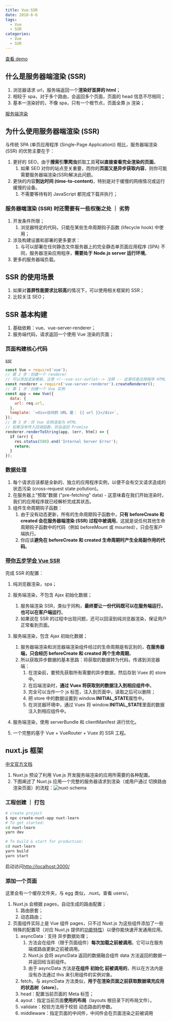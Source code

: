 ```yaml
---
title: Vue-SSR
date: 2018-6-6
tags:
  - Vue
  - SSR
categories:
  - Vue
  - SSR
---
```


[查看 demo](../vue-ssr)

## 什么是服务器端渲染 (SSR)

1. 浏览器请求 url，服务端返回一个**渲染好首屏的 html**；
2. 相较于 spa，对于多个路由，会返回多个页面，页面的 head 信息不尽相同；
3. 基本一渲染好的，不像 spa，只有一个根节点，页面全靠 js 渲染；

[服务端渲染](../imgs/服务端渲染.jpg)

## 为什么使用服务器端渲染 (SSR)

与传统 SPA (单页应用程序 (Single-Page Application)) 相比，服务器端渲染 (SSR) 的优势主要在于：

1. 更好的 SEO，由于**搜索引擎爬虫**抓取工具**可以直接查看完全渲染的页面**。
   1. 如果 SEO 对你的站点至关重要，而你的**页面又是异步获取内容**，则你可能需要服务器端渲染(SSR)解决此问题。
2. 更快的内容**到达时间 (time-to-content)**，特别是对于缓慢的网络情况或运行缓慢的设备。
   1. 不需要等待有的 JavaScript 都完成下载并执行；

### 服务器端渲染 (SSR) 时还需要有一些权衡之处 ｜ 劣势

1. 开发条件所限；
   1. 浏览器特定的代码，只能在某些生命周期钩子函数 (lifecycle hook) 中使用；
2. 涉及构建设置和部署的更多要求：
   1. 与可以部署在任何静态文件服务器上的完全静态单页面应用程序 (SPA) 不同，服务器渲染应用程序，**需要处于 Node.js server 运行环境**。
3. 更多的服务器端负载。

## SSR 的使用场景

1. 如果对**首屏性能要求比较高**的情况下，可以使用相关框架的 SSR；
2. 比较关注 SEO；

## SSR 基本构建

1. 基础依赖：vue、vue-server-renderer；
2. 服务端代码，请求返回一个使用 Vue 渲染的页面；

### 页面构建核心代码

[ssr](../vue-ssr/src/express-server.js)

```js
const Vue = require('vue');
// 第 2 步：创建一个 renderer
// 可以添加渲染模板，注意 <!--vue-ssr-outlet--> 注释 -- 这里将是应用程序 HTML 标记注入的地方。
const renderer = require('vue-server-renderer').createRenderer();
// 第 1 步：创建一个 Vue 实例
const app = new Vue({
  data: {
    url: req.url,
  },
  template: `<div>访问的 URL 是： {{ url }}</div>`,
});
// 第 3 步：将 Vue 实例渲染为 HTML
// 如果没有传入回调函数，则会返回 Promise
renderer.renderToString(app, (err, html) => {
  if (err) {
    res.status(500).end('Internal Server Error');
    return;
  }
});
```

### 数据处理

1. 每个请求应该都是全新的、独立的应用程序实例，以便不会有交叉请求造成的状态污染 (cross-request state pollution)。
2. 在服务器上“预取”数据 ("pre-fetching" data) - 这意味着在我们开始渲染时，我们的应用程序就已经解析完成其状态。
3. 组件生命周期钩子函数：
   1. 由于没有动态更新，所有的生命周期钩子函数中，**只有 beforeCreate 和 created 会在服务器端渲染 (SSR) 过程中被调用**。这就是说任何其他生命周期钩子函数中的代码（例如 beforeMount 或 mounted），只会在客户端执行。
   2. 你应该**避免在 beforeCreate 和 created 生命周期时产生全局副作用的代码**。

### [带你五步学会 Vue SSR](https://segmentfault.com/a/1190000016637877)

完成 SSR 的配置：

1. 纯浏览器渲染，spa；
2. 服务端渲染，不包含 Ajax 初始化数据；
   1. 服务端渲染 SSR，类似于同构，**最终要让一份代码既可以在服务端运行，也可以在客户端运行**。
   2. 如果说在 SSR 的过程中出现问题，还可以回滚到纯浏览器渲染，保证用户正常看到页面。
3. 服务端渲染，包含 Ajax 初始化数据；

   1. 服务器端渲染和浏览器端渲染组件经过的生命周期是有区别的，**在服务器端，只会经历 beforeCreate 和 created 两个生命周期**。
   2. 所以获取异步数据的基本思路：将获取的数据转为代码，传递到浏览器端：
      1. 在渲染前，要预先获取所有需要的异步数据，然后存到 Vuex 的 store 中。
      2. 在后端渲染时，**通过 Vuex 将获取到的数据注入到相应组件中**。
      3. 完全可以当作一个 js 标签，注入到页面中，读取之后可以删除；
      4. 把 store 中的数据设置到 window.**INITIAL_STATE**属性中。
      5. 在浏览器环境中，通过 Vuex 将 window.**INITIAL_STATE**里面的数据注入到相应组件中。

4. 服务端渲染，使用 serverBundle 和 clientManifest 进行优化。
5. 一个完整的基于 Vue + VueRouter + Vuex 的 SSR 工程。

## nuxt.js 框架

[中文官方文档](https://www.nuxtjs.cn/guide)

1. Nuxt.js 预设了利用 Vue.js 开发服务端渲染的应用所需要的各种配置。
2. 下图阐述了 Nuxt.js 应用一个完整的服务器请求到渲染（或用户通过 <nuxt-link> 切换路由渲染页面）的流程：![nuxt-schema](./imgs/nuxt-schema.svg)

### 工程创建 ｜ 打包

```bash
# create project
$ npx create-nuxt-app nuxt-learn
# To get started:
cd nuxt-learn
yarn dev

# To build & start for production:
cd nuxt-learn
yarn build
yarn start
```

启动访问<http://localhost:3000/>

### 添加一个页面

这里会有一个缓存文件夹，与 egg 类似，.nuxt。查看 users/。

1. Nuxt.js 会根据 pages，自动生成的路由配置；
   1. 路由嵌套；
   2. 动态路由；
2. 页面组件实际上是 Vue 组件 pages，只不过 Nuxt.js 为这些组件添加了一些特殊的配置项（对应 Nuxt.js 提供的[功能特性](https://www.nuxtjs.cn/api#asyncdata-%E6%96%B9%E6%B3%95)）以便你能快速开发通用应用。
   1. asyncData：支持 异步数据处理；
      1. 方法会在组件（限于页面组件）**每次加载之前被调用**。它可以在服务端或路由更新之前被调用。
      2. Nuxt.js 会将 asyncData 返回的数据融合组件 data 方法返回的数据一并返回给当前组件。
      3. 由于 asyncData 方法是**在组件 初始化 前被调用的**，所以在方法内是没有办法通过 this 来引用组件的实例对象。
   2. fetch，与 asyncData 方法类似，**用于在渲染页面之前获取数据填充应用的状态树（store）**。
   3. head：配置当前页面的 Meta 标签；
   4. ayout：指定当前页面**使用的布局**（layouts 根目录下的布局文件）。
   5. validate：校验方法用于校验 动态路由的参数。
   6. middleware：指定页面的中间件，中间件会在页面渲染之前被调用
